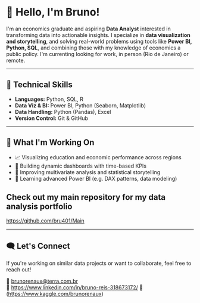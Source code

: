 # 👋 Hello, I'm Bruno!

I'm an economics graduate and aspiring **Data Analyst** interested in transforming data into actionable insights. I specialize in **data visualization and storytelling**, and solving real-world problems using tools like **Power BI, Python, SQL**, and combining those with my knowledge of economics a public policy.
I'm currenting looking for work, in person (Rio de Janeiro) or remote.

---

## 🔧 Technical Skills

- **Languages:** Python, SQL, R
- **Data Viz & BI:** Power BI, Python (Seaborn, Matplotlib)
- **Data Handling:** Python (Pandas), Excel
- **Version Control:** Git & GitHub

---

## 🧠 What I'm Working On

- 📈 Visualizing education and economic performance across regions  
- 🔎 Building dynamic dashboards with time-based KPIs  
- 🎯 Improving multivariate analysis and statistical storytelling  
- 🧪 Learning advanced Power BI (e.g. DAX patterns, data modeling)

## Check out my main repository for my data analysis portfolio
https://github.com/bru401/Main

---

## 🗨 Let's Connect

If you're working on similar data projects or want to collaborate, feel free to reach out!

📧 brunorenaux@terra.com.br  
🔗 https://www.linkedin.com/in/bruno-reis-318673172/
📁 (https://www.kaggle.com/brunorenaux)
